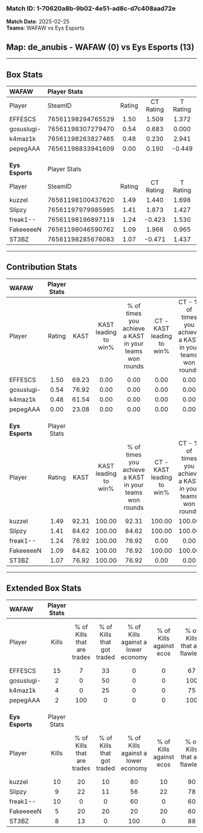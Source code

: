 ### Match ID: 1-70620a8b-9b02-4e51-ad8c-d7c408aad72e  
**Match Date**: 2025-02-25  
**Teams**: WAFAW vs Eys Esports  

## **Map**: de_anubis - WAFAW (0) vs Eys Esports (13)  
---  

## Box Stats  

| **WAFAW**       | Player Stats      |        |           |          |       |       |       |         |        |      |     |
| :- | :- | :-: | :-: | :-: | :-: | :-: | :-: | :-: | :-: | :-: | :-: |
| Player          | SteamID           | Rating | CT Rating | T Rating | KAST  |  ADR  | Kills | Assists | Deaths | K/D  | HS% |
| EFFESCS         | 76561198294765529 |  1.50  |   1.509   |  1.372   | 69.23 | 105.2 |  15   |    1    |   10   | 1.50 | 73  |
| gosuslugi-      | 76561198307279470 |  0.54  |   0.683   |  0.000   | 76.92 | 37.4  |   2   |    4    |   9    | 0.22 | 50  |
| k4maz1k         | 76561198263827465 |  0.48  |   0.230   |  2.941   | 61.54 | 60.6  |   4   |    5    |   13   | 0.31 | 50  |
| pepegAAA        | 76561198833941609 |  0.00  |   0.190   |  -0.449  | 23.08 | 31.9  |   2   |    0    |   13   | 0.15 | 150 |
|                 |                   |        |           |          |       |       |       |         |        |      |     |
|                 |                   |        |           |          |       |       |       |         |        |      |     |
|                 |                   |        |           |          |       |       |       |         |        |      |     |
| **Eys Esports** | Player Stats      |        |           |          |       |       |       |         |        |      |     |
| Player          | SteamID           | Rating | CT Rating | T Rating | KAST  |  ADR  | Kills | Assists | Deaths | K/D  | HS% |
| kuzzel          | 76561198100437620 |  1.49  |   1.440   |  1.698   | 92.31 | 79.9  |  10   |    5    |   5    | 2.00 | 70  |
| Slipzy          | 76561197979985985 |  1.41  |   1.873   |  1.427   | 84.62 | 73.9  |   9   |    3    |   3    | 3.00 | 33  |
| freak1--        | 76561198196897119 |  1.24  |  -0.423   |  1.530   | 76.92 | 81.5  |  10   |    3    |   8    | 1.25 | 50  |
| FakeeeeeN       | 76561198046590762 |  1.09  |   1.966   |  0.965   | 84.62 | 66.5  |   5   |    4    |   4    | 1.25 | 60  |
| ST3BZ           | 76561198285676083 |  1.07  |  -0.471   |  1.437   | 76.92 | 49.2  |   8   |    1    |   6    | 1.33 | 50  |
---  

## Contribution Stats  

| **WAFAW**       | Player Stats |       |                      |                                                        |                           |                                                             |                          |                                                            |
| :- | :-: | :-: | :-: | :-: | :-: | :-: | :-: | :-: |
| Player          |    Rating    | KAST  | KAST leading to win% | % of times you achieve a KAST in your teams won rounds | CT - KAST leading to win% | CT - % of times you achieve a KAST in your teams won rounds | T - KAST leading to win% | T - % of times you achieve a KAST in your teams won rounds |
| EFFESCS         |     1.50     | 69.23 |         0.00         |                          0.00                          |           0.00            |                            0.00                             |           0.00           |                            0.00                            |
| gosuslugi-      |     0.54     | 76.92 |         0.00         |                          0.00                          |           0.00            |                            0.00                             |           0.00           |                            0.00                            |
| k4maz1k         |     0.48     | 61.54 |         0.00         |                          0.00                          |           0.00            |                            0.00                             |           0.00           |                            0.00                            |
| pepegAAA        |     0.00     | 23.08 |         0.00         |                          0.00                          |           0.00            |                            0.00                             |           0.00           |                            0.00                            |
|                 |              |       |                      |                                                        |                           |                                                             |                          |                                                            |
|                 |              |       |                      |                                                        |                           |                                                             |                          |                                                            |
|                 |              |       |                      |                                                        |                           |                                                             |                          |                                                            |
| **Eys Esports** | Player Stats |       |                      |                                                        |                           |                                                             |                          |                                                            |
| Player          |    Rating    | KAST  | KAST leading to win% | % of times you achieve a KAST in your teams won rounds | CT - KAST leading to win% | CT - % of times you achieve a KAST in your teams won rounds | T - KAST leading to win% | T - % of times you achieve a KAST in your teams won rounds |
| kuzzel          |     1.49     | 92.31 |        100.00        |                         92.31                          |          100.00           |                           100.00                            |          100.00          |                           91.67                            |
| Slipzy          |     1.41     | 84.62 |        100.00        |                         84.62                          |          100.00           |                           100.00                            |          100.00          |                           83.33                            |
| freak1--        |     1.24     | 76.92 |        100.00        |                         76.92                          |           0.00            |                            0.00                             |          100.00          |                           83.33                            |
| FakeeeeeN       |     1.09     | 84.62 |        100.00        |                         76.92                          |          100.00           |                           100.00                            |          100.00          |                           75.00                            |
| ST3BZ           |     1.07     | 76.92 |        100.00        |                         76.92                          |           0.00            |                            0.00                             |          100.00          |                           83.33                            |
---  

## Extended Box Stats  

| **WAFAW**       | Player Stats |                            |                            |                                    |                         |                              |                                 |        |                             |                                     |                          |                               |                            |
| :- | :-: | :-: | :-: | :-: | :-: | :-: | :-: | :-: | :-: | :-: | :-: | :-: | :-: |
| Player          |    Kills     | % of Kills that are trades | % of Kills that got traded | % of Kills against a lower economy | % of Kills against ecos | % of Kills that are flawless | % of Kills that are close duels | Deaths | % of Deaths that get traded | % of Deaths against a lower economy | % of Deaths against ecos | % of Deaths that are flawless | % of Deaths that are close |
| EFFESCS         |      15      |             7              |             33             |                 0                  |            0            |              67              |                0                |   10   |              0              |                  0                  |            0             |              70               |             10             |
| gosuslugi-      |      2       |             0              |             50             |                 0                  |            0            |             100              |                0                |   9    |             33              |                  0                  |            0             |              56               |             11             |
| k4maz1k         |      4       |             0              |             25             |                 0                  |            0            |              75              |                0                |   13   |              0              |                  8                  |            0             |              62               |             8              |
| pepegAAA        |      2       |            100             |             0              |                 0                  |            0            |             100              |                0                |   13   |              0              |                  0                  |            0             |              85               |             0              |
|                 |              |                            |                            |                                    |                         |                              |                                 |        |                             |                                     |                          |                               |                            |
|                 |              |                            |                            |                                    |                         |                              |                                 |        |                             |                                     |                          |                               |                            |
|                 |              |                            |                            |                                    |                         |                              |                                 |        |                             |                                     |                          |                               |                            |
| **Eys Esports** | Player Stats |                            |                            |                                    |                         |                              |                                 |        |                             |                                     |                          |                               |                            |
| Player          |    Kills     | % of Kills that are trades | % of Kills that got traded | % of Kills against a lower economy | % of Kills against ecos | % of Kills that are flawless | % of Kills that are close duels | Deaths | % of Deaths that get traded | % of Deaths against a lower economy | % of Deaths against ecos | % of Deaths that are flawless | % of Deaths that are close |
| kuzzel          |      10      |             20             |             10             |                 80                 |           10            |              90              |               10                |   5    |             20              |                 40                  |            0             |              60               |             0              |
| Slipzy          |      9       |             22             |             11             |                 56                 |           22            |              78              |               11                |   3    |             33              |                 67                  |            0             |              100              |             0              |
| freak1--        |      10      |             0              |             0              |                 60                 |            0            |              60              |                0                |   8    |             38              |                 63                  |            13            |              50               |             0              |
| FakeeeeeN       |      5       |             20             |             20             |                 20                 |           20            |              60              |                0                |   4    |              0              |                 25                  |            0             |              50               |             0              |
| ST3BZ           |      8       |             13             |             0              |                100                 |            0            |              88              |               13                |   6    |             33              |                 33                  |            17            |              100              |             0              |
